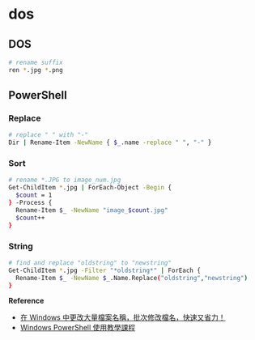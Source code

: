 # dos

## DOS

```bash
# rename suffix
ren *.jpg *.png
```

## PowerShell

### Replace

```bash
# replace " " with "-"
Dir | Rename-Item -NewName { $_.name -replace " ", "-" }
```

### Sort

```bash
# rename *.JPG to image_num.jpg
Get-ChildItem *.jpg | ForEach-Object -Begin {
  $count = 1
} -Process {
  Rename-Item $_ -NewName "image_$count.jpg"
  $count++
}
```

### String

```bash
# find and replace "oldstring" to "newstring" 
Get-ChildItem *.jpg -Filter "*oldstring*" | ForEach {
  Rename-Item $_ -NewName $_.Name.Replace("oldstring","newstring")
}
```

**Reference**

* [在 Windows 中更改大量檔案名稱，批次修改檔名，快速又省力！](https://blog.gtwang.org/windows/how-to-batch-rename-files-in-windows/)
* [Windows PowerShell 使用教學課程](https://msdn.microsoft.com/zh-tw/library/ee790872%28v=azure.10%29.aspx)


